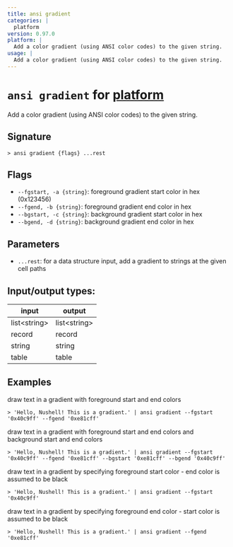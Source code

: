 ```yaml
---
title: ansi gradient
categories: |
  platform
version: 0.97.0
platform: |
  Add a color gradient (using ANSI color codes) to the given string.
usage: |
  Add a color gradient (using ANSI color codes) to the given string.
---
```

<!-- This file is automatically generated. Please edit the command in https://github.com/nushell/nushell instead. -->

# `ansi gradient` for [platform](/commands/categories/platform.md)

<div class='command-title'>Add a color gradient (using ANSI color codes) to the given string.</div>

## Signature

```> ansi gradient {flags} ...rest```

## Flags

 -  `--fgstart, -a {string}`: foreground gradient start color in hex (0x123456)
 -  `--fgend, -b {string}`: foreground gradient end color in hex
 -  `--bgstart, -c {string}`: background gradient start color in hex
 -  `--bgend, -d {string}`: background gradient end color in hex

## Parameters

 -  `...rest`: for a data structure input, add a gradient to strings at the given cell paths


## Input/output types:

| input        | output       |
| ------------ | ------------ |
| list\<string\> | list\<string\> |
| record       | record       |
| string       | string       |
| table        | table        |
## Examples

draw text in a gradient with foreground start and end colors
```nu
> 'Hello, Nushell! This is a gradient.' | ansi gradient --fgstart '0x40c9ff' --fgend '0xe81cff'

```

draw text in a gradient with foreground start and end colors and background start and end colors
```nu
> 'Hello, Nushell! This is a gradient.' | ansi gradient --fgstart '0x40c9ff' --fgend '0xe81cff' --bgstart '0xe81cff' --bgend '0x40c9ff'

```

draw text in a gradient by specifying foreground start color - end color is assumed to be black
```nu
> 'Hello, Nushell! This is a gradient.' | ansi gradient --fgstart '0x40c9ff'

```

draw text in a gradient by specifying foreground end color - start color is assumed to be black
```nu
> 'Hello, Nushell! This is a gradient.' | ansi gradient --fgend '0xe81cff'

```
